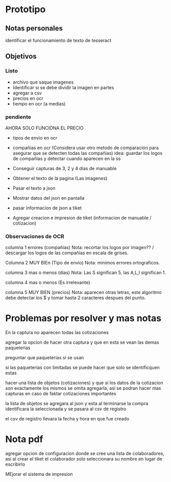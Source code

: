 # Prototipo

## Notas personales

identificar el funcionamiento de texto de tesseract

## Objetivos

### Listo
- archivo que saque imagenes
- Identificar si se debe dividir la imagen en partes
- agregar a csv
- precios en ocr
- tiempo en ocr (a medias)

### pendiente

AHORA SOLO FUNCIONA EL PRECIO

- tipos de envio en ocr
- compañias en ocr (Considera usar otro metodo de comparación para asegurar que se detecten todas las compañias)
    idea: guardar los logos de compañias y detectar cuando aparecen en la ss
- Conseguir capturas de 3, 2 y 4 dias de manuable

- Obtener el texto de la pagina (Las imagenes)
- Pasar el texto a json
- Mostrar datos del json en pantalla
- pasar informacion de json a tiket
- Agregar creacion e impresion de tiket (informacion de manuable / cotizacion)

### Observaciones de OCR

columna 1 errores (compañias) Nota: recortar los logos por imagen?? / descargar los logos de las compañias en escala de grises.

Columna 2 MUY BIEn (Tipo de envio) Nota: minimos errores ortograficos.

columna 3 mas o menos (dias) Nota: Las S significan 5, las A,L,I significan 1.

columna 4 mas o menos (Es irrelevante)

columna 5 MUY BIEN (precios) Nota: aparecen otras letras, este algoritmo debe detectar los $ y tomar hasta 2 caracteres despues del punto.

# Problemas por resolver y mas notas

En la captura no aparecen todas las cotizaciones

agregar la opcion de hacer otra captura y que en esta se vean las demas paqueterias

preguntar que paqueterias si se usan

si las paqueterias con limitadas se puede hacer que solo se identificquen estas

hacer una lista de objetos (cotizaciones) y que si los datos de la cotizacion son exactamente los mismos se omita agregarla, asi se podran hacer mas capturas en caso de faktar cotizaciones importantes

la lista de objetos se agregara al json y esta al terminarse la compra identificara la seleccionada y se pasara al csv de registro

el csv de registro llevara la fecha y hora en que fue creado

# Nota pdf

agregar opcion de configuracion donde se cree una lista de colaboradores, asi al crear el tiket el colaborador solo seleccionara su nombre en lugar de escribirlo


MEjorar el sistema de impresion
